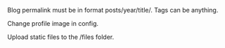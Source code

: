 Blog permalink must be in format posts/year/title/. Tags can be anything.

Change profile image in config.

Upload static files to the /files folder.
